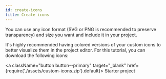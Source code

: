 ```yaml
---
id: create-icons
title: Create icons
---
```


You can use any icon format (SVG or PNG is recommended to preserve transparency) and size you want and include it in your project.

It's highly recommended having colored versions of your custom icons to better visualize them in the project editor. For this tutorial, you can download the following icons:

<a
  className="button button--primary"
  target="_blank"
  href={require('./assets/custom-icons.zip').default}>
  Starter project
</a>

